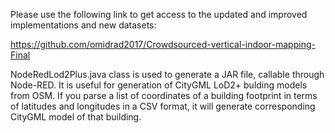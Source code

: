 Please use the following link to get access to the updated and improved implementations and new datasets:

https://github.com/omidrad2017/Crowdsourced-vertical-indoor-mapping-Final

NodeRedLod2Plus.java class is used to generate a JAR file, callable through Node-RED. It is useful for generation of CityGML LoD2+ bulding models from OSM. If you parse a list of coordinates of a building footprint in terms of latitudes and longitudes in a CSV format, it will generate corresponding CityGML model of that building. 
